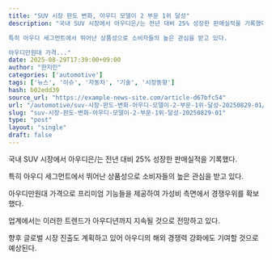 ```yaml
---
title: "SUV 시장 판도 변화, 아우디 모델이 2 부문 1위 달성"
description: "국내 SUV 시장에서 아우디은/는 전년 대비 25% 성장한 판매실적을 기록했다.

특히 아우디 세그먼트에서 뛰어난 상품성으로 소비자들의 높은 관심을 받고 있다.

아우디만원대 가격..."
date: 2025-08-29T17:39:00+09:00
author: "한지민"
categories: ['automotive']
tags: ['뉴스', '이슈', '자동차', '기술', '시장동향']
hash: b02edd39
source_url: "https://example-news-site.com/article-d67bfc54"
url: "/automotive/suv-시장-판도-변화-아우디-모델이-2-부문-1위-달성-20250829-01/"
slug: "suv-시장-판도-변화-아우디-모델이-2-부문-1위-달성-20250829-01"
type: "post"
layout: "single"
draft: false
---
```


국내 SUV 시장에서 아우디은/는 전년 대비 25% 성장한 판매실적을 기록했다.

특히 아우디 세그먼트에서 뛰어난 상품성으로 소비자들의 높은 관심을 받고 있다.

아우디만원대 가격으로 프리미엄 기능들을 제공하여 가성비 측면에서 경쟁우위를 확보했다.

업계에서는 이러한 트렌드가 아우디년까지 지속될 것으로 전망하고 있다.

향후 글로벌 시장 진출도 계획하고 있어 아우디의 해외 경쟁력 강화에도 기여할 것으로 예상된다.
